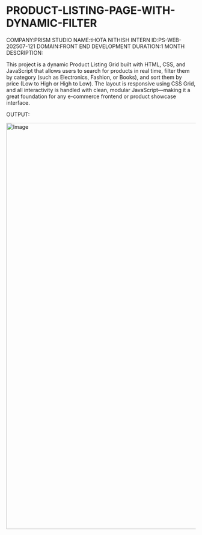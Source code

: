 # PRODUCT-LISTING-PAGE-WITH-DYNAMIC-FILTER
COMPANY:PRISM STUDIO
NAME:tHOTA NITHISH
INTERN ID:PS-WEB-202507-121
DOMAIN:FRONT END DEVELOPMENT
DURATION:1 MONTH
DESCRIPTION:

 This project is a dynamic Product Listing Grid built with HTML, CSS, and JavaScript that allows users to search for products in real time, filter them by category (such as Electronics, Fashion, or Books), and sort them by price (Low to High or High to Low). The layout is responsive using CSS Grid, and all interactivity is handled with clean, modular JavaScript—making it a great foundation for any e-commerce frontend or product showcase  interface.





OUTPUT:



 <img width="1920" height="1080" alt="Image" src="https://github.com/user-attachments/assets/38fc52c9-df2e-4888-a629-ac9aa75bc81c" />


